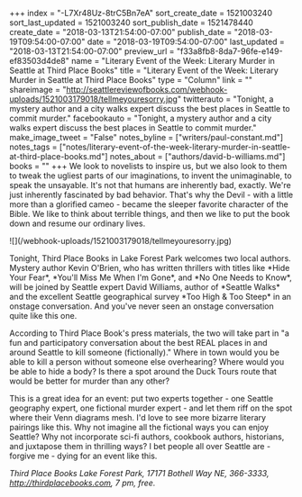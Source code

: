 +++
index = "-L7Xr48Uz-8trC5Bn7eA"
sort_create_date = 1521003240
sort_last_updated = 1521003240
sort_publish_date = 1521478440
create_date = "2018-03-13T21:54:00-07:00"
publish_date = "2018-03-19T09:54:00-07:00"
date = "2018-03-19T09:54:00-07:00"
last_updated = "2018-03-13T21:54:00-07:00"
preview_url = "f33a8fb8-8da7-96fe-e149-ef83503d4de8"
name = "Literary Event of the Week: Literary Murder in Seattle at Third Place Books"
title = "Literary Event of the Week: Literary Murder in Seattle at Third Place Books"
type = "Column"
link = ""
shareimage = "http://seattlereviewofbooks.com/webhook-uploads/1521003179018/tellmeyouresorry.jpg"
twitterauto = "Tonight, a mystery author and a city walks expert discuss the best places in Seattle to commit murder."
facebookauto = "Tonight, a mystery author and a city walks expert discuss the best places in Seattle to commit murder."
make_image_tweet = "False"
notes_byline = ["writers/paul-constant.md"]
notes_tags = ["notes/literary-event-of-the-week-literary-murder-in-seattle-at-third-place-books.md"]
notes_about = ["authors/david-b-williams.md"]
books = ""
+++
We look to novelists to inspire us, but we also look to them to tweak the ugliest parts of our imaginations, to invent the unimaginable, to speak the unsayable. It's not that humans are inherently bad, exactly. We're just inherently fascinated by bad behavior. That's why the Devil - with a little more than a glorified cameo - became the sleeper favorite character of the Bible. We like to think about terrible things, and then we like to put the book down and resume our ordinary lives.

<p class="image-left">![](/webhook-uploads/1521003179018/tellmeyouresorry.jpg)</p>
Tonight, Third Place Books in Lake Forest Park welcomes two local authors.  Mystery author Kevin O'Brien, who has written thrillers with titles like *Hide Your Fear*, *You'll Miss Me When I'm Gone*, and *No One Needs to Know*,  will be joined by Seattle expert David Williams, author of *Seattle Walks* and the excellent Seattle geographical survey *Too High & Too Steep* in an onstage conversation. And you've never seen an onstage conversation quite like this one.

According to Third Place Book's press materials, the two will take part in "a fun and participatory conversation about the best REAL places in and around Seattle to kill someone (fictionally)." Where in town would you be able to kill a person without someone else overhearing? Where would you be able to hide a body? Is there a spot around the Duck Tours route that would be better for murder than any other?

This is a great idea for an event: put two experts together - one Seattle geography expert, one fictional murder expert - and let them riff on the spot where their Venn diagrams mesh. I'd love to see more bizarre literary pairings like this. Why not imagine all the fictional ways you can enjoy Seattle? Why not incorporate sci-fi authors, cookbook authors, historians, and juxtapose them in thrilling ways? I bet people all over Seattle are - forgive me - dying for an event like this.

*Third Place Books Lake Forest Park, 17171 Bothell Way NE, 366-3333, http://thirdplacebooks.com, 7 pm, free.*
